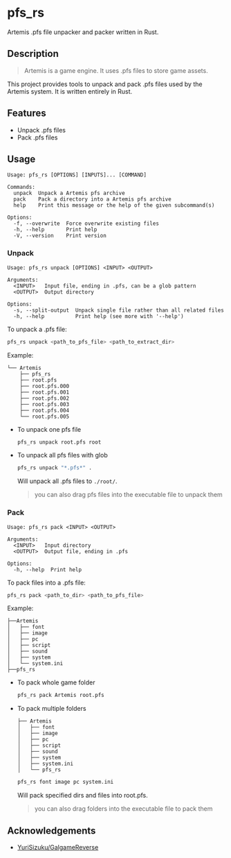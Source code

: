 # pfs_rs

Artemis .pfs file unpacker and packer written in Rust.

## Description

> Artemis is a game engine. It uses .pfs files to store game assets.

This project provides tools to unpack and pack .pfs files used by the Artemis system. It is written entirely in Rust.

## Features

- Unpack .pfs files
- Pack .pfs files

## Usage

```plain
Usage: pfs_rs [OPTIONS] [INPUTS]... [COMMAND]

Commands:
  unpack  Unpack a Artemis pfs archive
  pack    Pack a directory into a Artemis pfs archive
  help    Print this message or the help of the given subcommand(s)

Options:
  -f, --overwrite  Force overwrite existing files
  -h, --help       Print help
  -V, --version    Print version
```

### Unpack

```plain
Usage: pfs_rs unpack [OPTIONS] <INPUT> <OUTPUT>

Arguments:
  <INPUT>   Input file, ending in .pfs, can be a glob pattern
  <OUTPUT>  Output directory

Options:
  -s, --split-output  Unpack single file rather than all related files
  -h, --help          Print help (see more with '--help')
```

To unpack a .pfs file:

```bash
pfs_rs unpack <path_to_pfs_file> <path_to_extract_dir>
```

Example:

```plain
└── Artemis
    ├── pfs_rs
    ├── root.pfs
    ├── root.pfs.000
    ├── root.pfs.001
    ├── root.pfs.002
    ├── root.pfs.003
    ├── root.pfs.004
    └── root.pfs.005
```

- To unpack one pfs file

  ```bash
  pfs_rs unpack root.pfs root
  ```

- To unpack all pfs files with glob

  ```bash
  pfs_rs unpack "*.pfs*" .
  ```

  Will unpack all .pfs files to `./root/`.

  > you can also drag pfs files into the executable file to unpack them

### Pack

```plain
Usage: pfs_rs pack <INPUT> <OUTPUT>

Arguments:
  <INPUT>   Input directory
  <OUTPUT>  Output file, ending in .pfs

Options:
  -h, --help  Print help
```

To pack files into a .pfs file:

```bash
pfs_rs pack <path_to_dir> <path_to_pfs_file>
```

Example:

```plain
├──Artemis
│   ├── font
│   ├── image
│   ├── pc
│   ├── script
│   ├── sound
│   ├── system
│   └── system.ini
├──pfs_rs
```

- To pack whole game folder

  ```bash
  pfs_rs pack Artemis root.pfs
  ```

- To pack multiple folders

  ```plain
  ├── Artemis
  │   ├── font
  │   ├── image
  │   ├── pc
  │   ├── script
  │   ├── sound
  │   ├── system
  │   ├── system.ini
  │   └── pfs_rs
  ```

  ```bash
  pfs_rs font image pc system.ini
  ```

  Will pack specified dirs and files into root.pfs.

  > you can also drag folders into the executable file to pack them

## Acknowledgements

- [YuriSizuku/GalgameReverse](https://github.com/YuriSizuku/GalgameReverse/blob/master/project/artemis/src/artemis_pf8.py)
